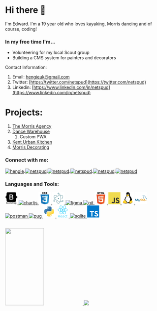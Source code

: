 # Hi there 👋

I'm Edward. I'm a 19 year old who loves kayaking, Morris dancing and of course, coding!

### In my free time I'm...
- Volunteering for my local Scout group
- Building a CMS system for painters and decorators


<!--
**NetSpud/netspud** is a ✨ _special_ ✨ repository because its `README.md` (this file) appears on your GitHub profile.

Here are some ideas to get you started:

- 🔭 I’m currently working on ...
- 🌱 I’m currently learning ...
- 👯 I’m looking to collaborate on ...
- 🤔 I’m looking for help with ...
- 💬 Ask me about ...
- 📫 How to reach me: ...
- 😄 Pronouns: ...
- ⚡ Fun fact: ...
-->


Contact Information:

1. Email: [hengieuk@gmail.com](mailto:hengieuk@gmail.com)
2. Twitter: [https://twitter.com/netspud](https://twitter.com/netspud)
3. Linkedin: [https://www.linkedin.com/in/netspud](https://www.linkedin.com/in/netspud)

# Projects:
1. [The Morris Agency](https://themorrisagency.co.uk/)
2. [Dance Warehouse](https://dancewarehouse.info/)
   1. Custom PWA
3. [Kent Urban Kitchen](https://www.kenturbankitchen.co.uk/)
4. [Morris Decorating](https://morrisdecorating.co.uk/)


<h3 align="left">Connect with me:</h3>
<p align="left">
<a href="https://codepen.io/hengie" target="blank">
<img align="center" src="https://raw.githubusercontent.com/rahuldkjain/github-profile-readme-generator/master/src/images/icons/Social/codepen.svg" alt="hengie" height="30" width="40" />
</a>
<a href="https://dev.to/netspud" target="blank">
<img align="center" src="https://cdn.jsdelivr.net/npm/simple-icons@3.0.1/icons/dev-dot-to.svg" alt="netspud" height="30" width="40" />
</a>
<a href="https://twitter.com/netspud" target="blank">
<img align="center" src="https://raw.githubusercontent.com/rahuldkjain/github-profile-readme-generator/master/src/images/icons/Social/twitter.svg" alt="netspud" height="30" width="40" />
</a>
<a href="https://linkedin.com/in/netspud" target="blank">
<img align="center" src="https://raw.githubusercontent.com/rahuldkjain/github-profile-readme-generator/master/src/images/icons/Social/linked-in-alt.svg" alt="netspud" height="30" width="40" />
</a>
<a href="https://stackoverflow.com/users/netspud" target="blank">
<img align="center" src="https://raw.githubusercontent.com/rahuldkjain/github-profile-readme-generator/master/src/images/icons/Social/stack-overflow.svg" alt="netspud" height="30" width="40" />
</a>
<a href="https://codesandbox.com/netspud" target="blank">
<img align="center" src="https://cdn.jsdelivr.net/npm/simple-icons@3.0.1/icons/codesandbox.svg" alt="netspud" height="30" width="40" />
</a>
</p>

<h3 align="left">Languages and Tools:</h3>
<p align="left">
<a href="https://getbootstrap.com" target="_blank">
<img src="https://raw.githubusercontent.com/devicons/devicon/master/icons/bootstrap/bootstrap-plain-wordmark.svg" alt="bootstrap" width="40" height="40"/>
</a>
<a href="https://www.chartjs.org" target="_blank"> <img src="https://www.chartjs.org/media/logo-title.svg" alt="chartjs" width="40" height="40"/>
</a>
<a href="https://www.w3schools.com/css/" target="_blank"> 
<img src="https://raw.githubusercontent.com/devicons/devicon/master/icons/css3/css3-original-wordmark.svg" alt="css3" width="40" height="40"/> 
</a>
 <a href="https://www.electronjs.org" target="_blank">
 <img src="https://raw.githubusercontent.com/devicons/devicon/master/icons/electron/electron-original.svg" alt="electron" width="40" height="40"/>
  </a>
   <a href="https://www.figma.com/" target="_blank"> 
  <img src="https://www.vectorlogo.zone/logos/figma/figma-icon.svg" alt="figma" width="40" height="40"/>
   </a>
    <a href="https://git-scm.com/" target="_blank">
    <img src="https://www.vectorlogo.zone/logos/git-scm/git-scm-icon.svg" alt="git" width="40" height="40"/> 
  </a>
   <a href="https://www.w3.org/html/" target="_blank">
   <img src="https://raw.githubusercontent.com/devicons/devicon/master/icons/html5/html5-original-wordmark.svg" alt="html5" width="40" height="40"/>
   </a>
   <a href="https://developer.mozilla.org/en-US/docs/Web/JavaScript" target="_blank">
   <img src="https://raw.githubusercontent.com/devicons/devicon/master/icons/javascript/javascript-original.svg" alt="javascript" width="40" height="40"/>
   </a>
   <a href="https://www.linux.org/" target="_blank">
   <img src="https://raw.githubusercontent.com/devicons/devicon/master/icons/linux/linux-original.svg" alt="linux" width="40" height="40"/>
   </a>
   <a href="https://www.mysql.com/" target="_blank">
   <img src="https://raw.githubusercontent.com/devicons/devicon/master/icons/mysql/mysql-original-wordmark.svg" alt="mysql" width="40" height="40"/>
   </a>
   <a href="https://postman.com" target="_blank">
   <img src="https://www.vectorlogo.zone/logos/getpostman/getpostman-icon.svg" alt="postman" width="40" height="40"/>
   </a>
   <a href="https://pugjs.org" target="_blank">
   <img src="https://cdn.worldvectorlogo.com/logos/pug.svg" alt="pug" width="40" height="40"/>
   </a>
   <a href="https://www.python.org" target="_blank">
   <img src="https://raw.githubusercontent.com/devicons/devicon/master/icons/python/python-original.svg" alt="python" width="40" height="40"/>
   </a>
   <a href="https://reactjs.org/" target="_blank">
   <img src="https://raw.githubusercontent.com/devicons/devicon/master/icons/react/react-original-wordmark.svg" alt="react" width="40" height="40"/>
   </a>
   <a href="https://www.sqlite.org/" target="_blank">
   <img src="https://www.vectorlogo.zone/logos/sqlite/sqlite-icon.svg" alt="sqlite" width="40" height="40"/>
   </a>
   <a href="https://www.typescriptlang.org/" target="_blank">
   <img src="https://raw.githubusercontent.com/devicons/devicon/master/icons/typescript/typescript-original.svg" alt="typescript" width="40" height="40"/>
   </a>
   </p>



<br>

<a href='https://github.com/anuraghazra/github-readme-stats'>
    <img src='https://github-readme-stats.vercel.app/api?username=netspud&count_private=true' height='250rem' width="50%">
</a>
<a href='https://github.com/anuraghazra/github-readme-stats'>
    <img src='https://github-readme-stats.vercel.app/api/top-langs/?username=netspud&langs_count=10' height='250rem'>
</a>
